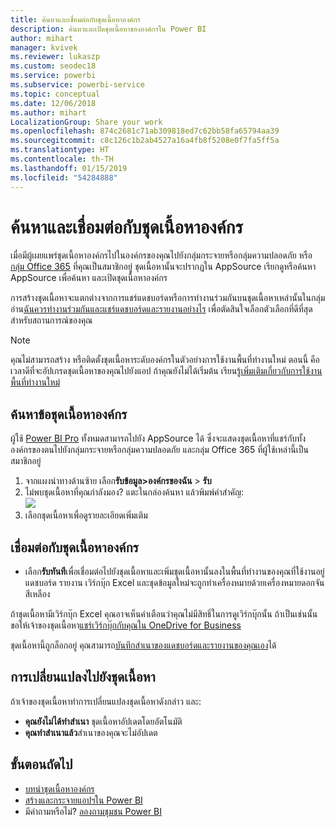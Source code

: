 ```yaml
---
title: ค้นหาและเชื่อมต่อกับชุดเนื้อหาองค์กร
description: ค้นหาและเปิดชุดเนื้อหาขององค์กรใน Power BI
author: mihart
manager: kvivek
ms.reviewer: lukaszp
ms.custom: seodec18
ms.service: powerbi
ms.subservice: powerbi-service
ms.topic: conceptual
ms.date: 12/06/2018
ms.author: mihart
LocalizationGroup: Share your work
ms.openlocfilehash: 874c2681c71ab309818ed7c62bb58fa65794aa39
ms.sourcegitcommit: c8c126c1b2ab4527a16a4fb8f5208e0f7fa5ff5a
ms.translationtype: HT
ms.contentlocale: th-TH
ms.lasthandoff: 01/15/2019
ms.locfileid: "54284888"
---
```

# <a name="find-and-connect-to-an-organizational-content-pack"></a>ค้นหาและเชื่อมต่อกับชุดเนื้อหาองค์กร

เมื่อมีผู้เผยแพร่ชุดเนื้อหาองค์กรไปในองค์กรของคุณไปยังกลุ่มกระจายหรือกลุ่มความปลอดภัย หรือ[กลุ่ม Office 365](https://support.office.com/article/Create-a-group-in-Office-365-7124dc4c-1de9-40d4-b096-e8add19209e9) ที่คุณเป็นสมาชิกอยู่ ชุดเนื้อหานั้นจะปรากฏใน AppSource  เรียกดูหรือค้นหา AppSource เพื่อค้นหา และเปิดชุดเนื้อหาองค์กร

การสร้างชุดเนื้อหาจะแตกต่างจากการแชร์แดชบอร์ดหรือการทำงานร่วมกันบนชุดเนื้อหาเหล่านั้นในกลุ่ม อ่าน[ฉันควรทำงานร่วมกันและแชร์แดชบอร์ดและรายงานอย่างไร](../service-how-to-collaborate-distribute-dashboards-reports.md) เพื่อตัดสินใจเลือกตัวเลือกที่ดีที่สุดสำหรับสถานการณ์ของคุณ

> [!NOTE]
> คุณไม่สามารถสร้าง หรือติดตั้งชุดเนื้อหาระดับองค์กรในตัวอย่างการใช้งานพื้นที่ทำงานใหม่ ตอนนี้ คือเวลาดีที่จะอัปเกรดชุดเนื้อหาของคุณไปยังแอป ถ้าคุณยังไม่ได้เริ่มต้น เรียนรู้[เพิ่มเติมเกี่ยวกับการใช้งานพื้นที่ทำงานใหม่](../service-create-the-new-workspaces.md)
> 

## <a name="find-an-organizational-content-pack"></a>ค้นหาข้อชุดเนื้อหาองค์กร
ผู้ใช้ [Power BI Pro](https://powerbi.microsoft.com/pricing) ทั้งหมดสามารถไปยัง AppSource ได้ ซึ่งจะแสดงชุดเนื้อหาที่แชร์กับทั้งองค์กรของตนไปยังกลุ่มกระจายหรือกลุ่มความปลอดภัย และกลุ่ม Office 365 ที่ผู้ใช้เหล่านี้เป็นสมาชิกอยู่  

1. จากแผงนำทางด้านซ้าย เลือก**รับข้อมูล\>องค์กรของฉัน** \> **รับ**
2. ไม่พบชุดเนื้อหาที่คุณกำลังมอง? แตะในกล่องค้นหา แล้วพิมพ์คำสำคัญ:  
    ![](media/end-user-content-pack/cp_searchbox.png)
3. เลือกชุดเนื้อหาเพื่อดูรายละเอียดเพิ่มเติม

## <a name="connect-to-an-organizational-content-pack"></a>เชื่อมต่อกับชุดเนื้อหาองค์กร
* เลือก**รับทันที**เพื่อเชื่อมต่อไปยังชุดเนื้อหาและเพิ่มชุดเนื้อหานั้นลงในพื้นที่ทำงานของคุณที่ใช้งานอยู่ แดชบอร์ด รายงาน เวิร์กบุ๊ก Excel และชุดข้อมูลใหม่จะถูกทำเครื่องหมายด้วยเครื่องหมายดอกจันสีเหลือง

ถ้าชุดเนื้อหามีเวิร์กบุ๊ก Excel คุณอาจเห็นคำเตือนว่าคุณไม่มีสิทธิ์ในการดูเวิร์กบุ๊กนั้น ถ้าเป็นเช่นนั้น ขอให้เจ้าของชุดเนื้อหา[แชร์เวิร์กบุ๊กกับคุณใน OneDrive for Business](https://support.office.com/article/Share-documents-or-folders-in-Office-365-1fe37332-0f9a-4719-970e-d2578da4941c) 

ชุดเนื้อหานี้ถูกล็อกอยู่ คุณสามารถ[บันทึกสำเนาของแดชบอร์ดและรายงานของคุณเอง](../service-organizational-content-pack-copy-refresh-access.md)ได้ 

## <a name="changes-to-the-content-pack"></a>การเปลี่ยนแปลงไปยังชุดเนื้อหา
ถ้าเจ้าของชุดเนื้อหาทำการเปลี่ยนแปลงชุดเนื้อหาดังกล่าว และ: 

* **คุณยังไม่ได้ทำสำเนา** ชุดเนื้อหาอัปเดตโดยอัตโนมัติ
* **คุณทำสำเนาแล้ว**สำเนาของคุณจะไม่อัปเดต 

## <a name="next-steps"></a>ขั้นตอนถัดไป
* [บทนำชุดเนื้อหาองค์กร](../service-organizational-content-pack-introduction.md)  
* [สร้างและกระจายแอปฯใน Power BI](../service-create-distribute-apps.md)
* มีคำถามหรือไม่? [ลองถามชุมชน Power BI](http://community.powerbi.com/)

